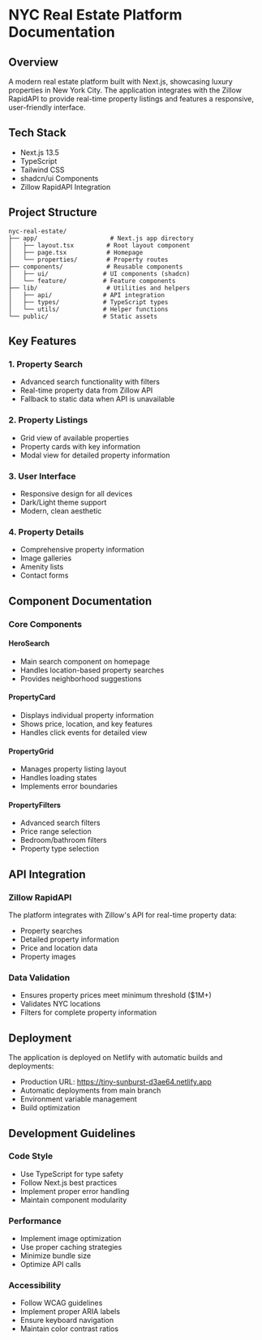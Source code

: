 # NYC Real Estate Platform Documentation

## Overview
A modern real estate platform built with Next.js, showcasing luxury properties in New York City. The application integrates with the Zillow RapidAPI to provide real-time property listings and features a responsive, user-friendly interface.

## Tech Stack
- Next.js 13.5
- TypeScript
- Tailwind CSS
- shadcn/ui Components
- Zillow RapidAPI Integration

## Project Structure
```
nyc-real-estate/
├── app/                    # Next.js app directory
│   ├── layout.tsx         # Root layout component
│   ├── page.tsx           # Homepage
│   └── properties/        # Property routes
├── components/            # Reusable components
│   ├── ui/               # UI components (shadcn)
│   └── feature/          # Feature components
├── lib/                   # Utilities and helpers
│   ├── api/              # API integration
│   ├── types/            # TypeScript types
│   └── utils/            # Helper functions
└── public/               # Static assets
```

## Key Features

### 1. Property Search
- Advanced search functionality with filters
- Real-time property data from Zillow API
- Fallback to static data when API is unavailable

### 2. Property Listings
- Grid view of available properties
- Property cards with key information
- Modal view for detailed property information

### 3. User Interface
- Responsive design for all devices
- Dark/Light theme support
- Modern, clean aesthetic

### 4. Property Details
- Comprehensive property information
- Image galleries
- Amenity lists
- Contact forms

## Component Documentation

### Core Components

#### HeroSearch
- Main search component on homepage
- Handles location-based property searches
- Provides neighborhood suggestions

#### PropertyCard
- Displays individual property information
- Shows price, location, and key features
- Handles click events for detailed view

#### PropertyGrid
- Manages property listing layout
- Handles loading states
- Implements error boundaries

#### PropertyFilters
- Advanced search filters
- Price range selection
- Bedroom/bathroom filters
- Property type selection

## API Integration

### Zillow RapidAPI
The platform integrates with Zillow's API for real-time property data:
- Property searches
- Detailed property information
- Price and location data
- Property images

### Data Validation
- Ensures property prices meet minimum threshold ($1M+)
- Validates NYC locations
- Filters for complete property information

## Deployment

The application is deployed on Netlify with automatic builds and deployments:
- Production URL: https://tiny-sunburst-d3ae64.netlify.app
- Automatic deployments from main branch
- Environment variable management
- Build optimization

## Development Guidelines

### Code Style
- Use TypeScript for type safety
- Follow Next.js best practices
- Implement proper error handling
- Maintain component modularity

### Performance
- Implement image optimization
- Use proper caching strategies
- Minimize bundle size
- Optimize API calls

### Accessibility
- Follow WCAG guidelines
- Implement proper ARIA labels
- Ensure keyboard navigation
- Maintain color contrast ratios